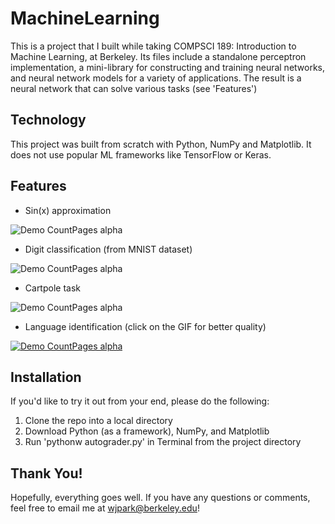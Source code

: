 # MachineLearning
This is a project that I built while taking COMPSCI 189: Introduction to Machine Learning, at Berkeley. Its files include a standalone perceptron implementation, a mini-library for constructing and training neural networks, and neural network models for a variety of applications. The result is a neural network that can solve various tasks (see 'Features')

## Technology
This project was built from scratch with Python, NumPy and Matplotlib. It does not use popular ML frameworks like TensorFlow or Keras. 

## Features
- Sin(x) approximation

![Demo CountPages alpha](https://j.gifs.com/APO839.gif)

- Digit classification (from MNIST dataset)

![Demo CountPages alpha](https://j.gifs.com/9QX35z.gif)

- Cartpole task

![Demo CountPages alpha](https://j.gifs.com/Q0LA4G.gif)

- Language identification (click on the GIF for better quality)

[![Demo CountPages alpha](https://j.gifs.com/KZEAJx.gif)](https://youtu.be/6YuY3csOcMA)

## Installation
If you'd like to try it out from your end, please do the following:
1) Clone the repo into a local directory 
2) Download Python (as a framework), NumPy, and Matplotlib
3) Run 'pythonw autograder.py' in Terminal from the project directory

## Thank You!
Hopefully, everything goes well. If you have any questions or comments, feel free to email me at wjpark@berkeley.edu! 
